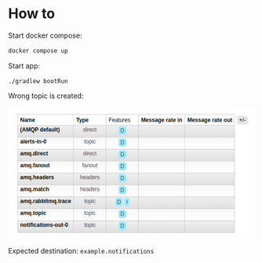 # How to

Start docker compose:
```bash
docker compose up
```

Start app:
```
./gradlew bootRun
```

Wrong topic is created:

![img.png](img.png)

Expected destination: `example.notifications`